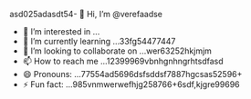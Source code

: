 asd025adasdt54- 👋 Hi, I’m @verefaadse
- 👀 I’m interested in ...
- 🌱 I’m currently learning ...33fg54477447
- 💞️ I’m looking to collaborate on ...wer63252hkjmjm
- 📫 How to reach me ...12399969vbnhgnhngrhtsdfasd
- 😄 Pronouns: ...77554ad5696dsfsddsf7887hgcsas52596+
- ⚡ Fun fact: ...985vnmwerwefhjg258766+6sdf,kjgre99696
<!---65wercxvsdf GitHub profile.gr
You can click the Preview link to take a look at 45your changfsd2662dgr4
99gbvcv
525603vcf
nbbn66362

